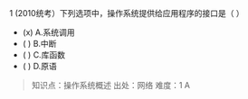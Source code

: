 1
(2010统考）下列选项中，操作系统提供给应用程序的接口是（ ）
- (x) A.系统调用 
- ( ) B.中断
- ( ) C.库函数
- ( ) D.原语

> 知识点：操作系统概述
> 出处：网络
> 难度：1
> A

